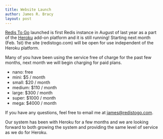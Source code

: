 ```yaml
---
title: Website Launch
author: James R. Bracy
layout: post
---
```


[Redis To Go](http://redistogo.com) launched is first Redis instance in August
of last year as a part of the [Heroku](http://heroku.com) add-on platform and
it is still running! Starting next month (Feb. 1st) the site (redistogo.com)
will be open for use independent of the Heroku platform.

Many of you have been using the service free of charge for the past few months,
next month we will begin charging for paid plans.

- nano: free
- mini: $5 / month
- small: $20 / month
- medium: $110 / month
- large: $300 / month
- super: $1000 / month
- mega: $4000 / month

If you have any questions, feel free to email me at james@redistogo.com.

Our system has been with Heroku for a few months and we are looking forward to
both growing the system and providing the same level of service as we do for
Heroku.

